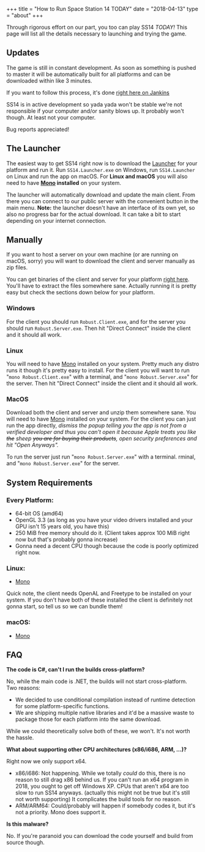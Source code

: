 +++
title = "How to Run Space Station 14 TODAY"
date = "2018-04-13"
type = "about"
+++

Through rigorous effort on our part, you too can play SS14 *TODAY!* This page will list all the details necessary to launching and trying the game.

## Updates

The game is still in constant development. As soon as something is pushed to master it will be automatically built for all platforms and can be downloaded within like 3 minutes.

If you want to follow this process, it's done [right here on Jankins](https://builds.spacestation14.io/jenkins/job/SS14%20Content/)

SS14 is in active development so yada yada won't be stable we're not responsible if your computer and/or sanity blows up. It probably won't though. At least not your computer.

Bug reports appreciated!

## The Launcher

The easiest way to get SS14 right now is to download the [Launcher](https://github.com/space-wizards/SS14.Launcher/releases/tag/v0.1.3) for your platform and run it. Run `SS14.Launcher.exe` on Windows, run `SS14.Launcher` on Linux and run the app on macOS. For **Linux and macOS** you will also need to have **[Mono](https://www.mono-project.com/) installed** on your system.

The launcher will automatically download and update the main client. From there you can connect to our public server with the convenient button in the main menu. **Note:** the launcher doesn't have an interface of its own yet, so also no progress bar for the actual download. It can take a bit to start depending on your internet connection.

## Manually

If you want to host a server on your own machine (or are running on macOS, sorry) you will want to download the client and server manually as zip files.

You can get binaries of the client and server for your platform [right here](https://builds.spacestation14.io/jenkins/job/SS14%20Content/). You'll have to extract the files somewhere sane. Actually running it is pretty easy but check the sections down below for your platform.

### Windows

For the client you should run `Robust.Client.exe`, and for the server you should run `Robust.Server.exe`.
Then hit "Direct Connect" inside the client and it should all work.

### Linux

You will need to have [Mono](https://www.mono-project.com/) installed on your system. Pretty much any distro runs it though it's pretty easy to install.
For the client you will want to run "`mono Robust.Client.exe`" with a terminal, and "`mono Robust.Server.exe`" for the server.
Then hit "Direct Connect" inside the client and it should all work.

### MacOS

Download both the client and server and unzip them somewhere sane.
You will need to have [Mono](https://www.mono-project.com/) installed on your system.
For the client you can just run the app directly, *dismiss the popup telling you the app is not from a verified developer and thus you can't open it because Apple treats you like ~~the~~ sheep ~~you are for buying their products~~, open security preferences and hit "Open Anyways".*

To run the server just run "`mono Robust.Server.exe`" with a terminal.
rminal, and "`mono Robust.Server.exe`" for the server.

## System Requirements

### Every Platform:

* 64-bit OS (amd64)
* OpenGL 3.3 (as long as you have your video drivers installed and your GPU isn't 15 years old, you have this)
* 250 MiB free memory should do it. (Client takes approx 100 MiB right now but that's probably gonna increase)
* Gonna need a decent CPU though because the code is poorly optimized right now.

### Linux:

* [Mono](https://www.mono-project.com/)

Quick note, the client needs OpenAL and Freetype to be installed on your system. If you don't have both of these installed the client is definitely not gonna start, so tell us so we can bundle them!

### macOS:

* [Mono](https://www.mono-project.com/)

## FAQ

**The code is C#, can't I run the builds cross-platform?**

No, while the main code is .NET, the builds will not start cross-platform. Two reasons:

* We decided to use conditional compilation instead of runtime detection for some platform-specific functions.
* We are shipping multiple native libraries and it'd be a massive waste to package those for each platform into the same download.

While we could theoretically solve both of these, we won't. It's not worth the hassle.

**What about supporting other CPU architectures (x86/i686, ARM, ...)?**

Right now we only support x64.

* x86/i686: Not happening. While we totally *could* do this, there is no reason to still drag x86 behind us. If you can't run an x64 program in 2018, you ought to get off Windows XP. CPUs that aren't x64 are too slow to run SS14 anyways. (actually this might not be true but it's still not worth supporting) It complicates the build tools for no reason.
* ARM/ARM64: Could/probably will happen if somebody codes it, but it's not a priority. Mono does support it.

**Is this malware?**

No. If you're paranoid you can download the code yourself and build from source though.
